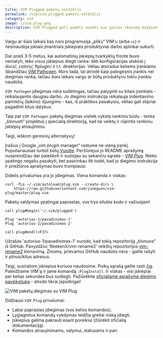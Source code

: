 ```yaml
---
title: VIM Plugged paketų valdiklis
permalink: /vim/vim-plugged-paketu-valdiklis
category: vim
image: i/vim_plug.png
description: VIM Plugged gali padėti nuimti nuo galvos skausmą diegiant VIM įskiepius. Straipsnyje apie tai kaip susikonfigūruoti, naudotis ir išgauti geriausius dalykus ką siūlo VIM PLUG. Bei kokie jo privalumai lyginant su kitais paketų valdikliais.
---
```


Vargu ar šiais laikais kas nors programuoja „pliku“ VIM'u (arba `vi`) ir nesinaudoja jokiais įmantriais įskiepiais produktyviai darbo aplinkai sukurti.

Dar prieš 3-5 metus, kai automatinių įskiepių tvarkyklių fronte buvo nematyti, teko visus įskiepius diegti ranka: dėti konfigūracijas atskirai į docs/, colors/, ftplugin/ ir t.t. direktorijas. Vėliau atsiradus keliems įrankiams išbandžiau [VIM Pathogen](https://github.com/tpope/vim-pathogen). Nors tada, tai atrodė kaip patogesnis įrankis nei diegimas ranka, tačiau šiais laikais vargu ar būtų produktyvu tokiu įrankiu naudotis.

`VIM Pathogen` įdiegimas nėra sudėtingas, tačiau palyginti su kitais įrankiais - reikalaujantis daugiau darbo. Jo diegimo instrukcija reikalauja indentavimo parinkčių (laikino) išjungimo - kas, iš praktikos pasakysiu, vėliau gali stipriai pagadinti kitus dalykus.

Taip pat `VIM Pathogen` paketų diegimas vistiek vyksta rankiniu būdu - tenka „klonuoti“ projektus į specialią direktoriją, kad tai veiktų ir rūpintis rankiniu įskiepių atnaujinimu.

Taigi, ieškom geresnių alternatyvų!

Įrašius į Google „vim plugin manager“ rastume ne vieną įrankį. Populiariausias turbūt būtų [Vundle](https://github.com/VundleVim/Vundle.vim). Peržiūrėjus jo README aprašymą nusprendžiau dar paieškoti ir sustojau su sekančiu sąraše - [VIM Plug](https://github.com/junegunn/vim-plug). Nieko ypatingo negaliu pasakyti, bet pasirinkau tik todėl, kad jo diegimo instrukcija ir priežiūros aprašymas buvo trumpiausi.

Didelis privalumas yra jo įdiegimas. Viena komanda ir viskas:

    curl -fLo ~/.vim/autoload/plug.vim --create-dirs \
        https://raw.githubusercontent.com/junegunn/vim-plug/master/plug.vim

Paketų valdymas ypatingai paprastas, vos trys eilutės kodo ir važiuojam!

    call plug#begin('~/.vim/plugged')

    Plug 'autorius-1/pavadinimas-1'
    Plug 'autorius-2/pavadinimas-2'

    call plug#end()<F37>

Užrašas 'autorius-1/pavadinimas-1' nurodo, kad tokią repozitoriją „klonuos“ iš GitHub. Pavyzdžiui 'ReekenX/vim-rename2' reikštų repozitorijos [vim-rename2](https://github.com/ReekenX/vim-rename2) klonavimą. Žinoma, prievartos GitHub naudotis nėra - galite rašyti ir pilnus/kitus adresus.

Taigi, susirašom įskiepius kuriuos naudosime. Puikų sąrašą galite rasti [čia](https://github.com/ReekenX/dotfiles/blob/master/.vimrc). Paleidžiame VIM'ą ir jame komandą `:PlugInstall`. Ir viskas - visi įskiepiai per kelias sekundes bus sudiegti. Pažiūrėkite [oficialiame aprašyme diegimo paveiksliuką](https://github.com/junegunn/vim-plug) - atrodo tikrai įspūdingai!

![VIM paketų diegimas su VIM Plug](/i/vim_plug_diegimas.gif)

Didžiausi `VIM Plug` privalumai:

* Labai paprastas įdiegimas (vos kelios komandos).
* Lygiagretus komandų vykdymas leidžia greitai viską įdiegti.
* Įskiepius galima pakrauti esant poreikiui (žiūrėkit oficialią dokumentaciją).
* Komandos atnaujinimams, valymui, statusams ir pan.
